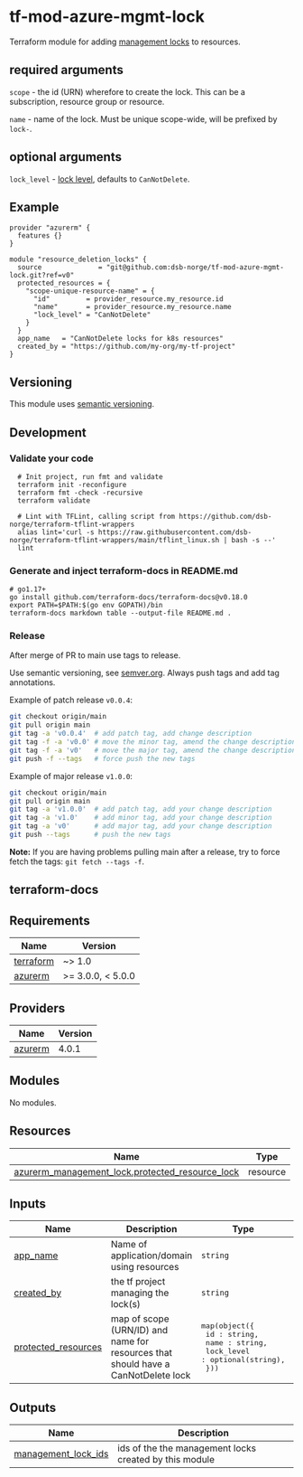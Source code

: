 # tf-mod-azure-mgmt-lock

Terraform module for adding [management locks](https://registry.terraform.io/providers/hashicorp/azurerm/latest/docs/resources/management_lock) to resources.

## required arguments

`scope` - the id (URN) wherefore to create the lock. This can be a subscription, resource group or resource.

`name` - name of the lock. Must be unique scope-wide, will be prefixed by `lock-`.

## optional arguments

`lock_level` - [lock level](https://registry.terraform.io/providers/hashicorp/azurerm/latest/docs/resources/management_lock#lock_level), defaults to `CanNotDelete`.

## Example

```hcl
provider "azurerm" {
  features {}
}

module "resource_deletion_locks" {
  source              = "git@github.com:dsb-norge/tf-mod-azure-mgmt-lock.git?ref=v0"
  protected_resources = {
    "scope-unique-resource-name" = {
      "id"         = provider_resource.my_resource.id
      "name"       = provider_resource.my_resource.name
      "lock_level" = "CanNotDelete"
    }
  }
  app_name   = "CanNotDelete locks for k8s resources"
  created_by = "https://github.com/my-org/my-tf-project"
}
```

## Versioning

This module uses [semantic versioning](https://semver.org).

## Development

### Validate your code

```shell
  # Init project, run fmt and validate
  terraform init -reconfigure
  terraform fmt -check -recursive
  terraform validate

  # Lint with TFLint, calling script from https://github.com/dsb-norge/terraform-tflint-wrappers
  alias lint='curl -s https://raw.githubusercontent.com/dsb-norge/terraform-tflint-wrappers/main/tflint_linux.sh | bash -s --'
  lint
```

### Generate and inject terraform-docs in README.md

```shell
# go1.17+
go install github.com/terraform-docs/terraform-docs@v0.18.0
export PATH=$PATH:$(go env GOPATH)/bin
terraform-docs markdown table --output-file README.md .
```

### Release

After merge of PR to main use tags to release.

Use semantic versioning, see [semver.org](https://semver.org/). Always push tags and add tag annotations.

Example of patch release `v0.0.4`:

```bash
git checkout origin/main
git pull origin main
git tag -a 'v0.0.4'  # add patch tag, add change description
git tag -f -a 'v0.0' # move the minor tag, amend the change description
git tag -f -a 'v0'   # move the major tag, amend the change description
git push -f --tags   # force push the new tags
```

Example of major release `v1.0.0`:

```bash
git checkout origin/main
git pull origin main
git tag -a 'v1.0.0'  # add patch tag, add your change description
git tag -a 'v1.0'    # add minor tag, add your change description
git tag -a 'v0'      # add major tag, add your change description
git push --tags      # push the new tags
```

**Note:** If you are having problems pulling main after a release, try to force fetch the tags: `git fetch --tags -f`.

## terraform-docs


<!-- BEGIN_TF_DOCS -->
## Requirements

| Name | Version |
|------|---------|
| <a name="requirement_terraform"></a> [terraform](#requirement\_terraform) | ~> 1.0 |
| <a name="requirement_azurerm"></a> [azurerm](#requirement\_azurerm) | >= 3.0.0, < 5.0.0 |

## Providers

| Name | Version |
|------|---------|
| <a name="provider_azurerm"></a> [azurerm](#provider\_azurerm) | 4.0.1 |

## Modules

No modules.

## Resources

| Name | Type |
|------|------|
| [azurerm_management_lock.protected_resource_lock](https://registry.terraform.io/providers/hashicorp/azurerm/latest/docs/resources/management_lock) | resource |

## Inputs

| Name | Description | Type | Default | Required |
|------|-------------|------|---------|:--------:|
| <a name="input_app_name"></a> [app\_name](#input\_app\_name) | Name of application/domain using resources | `string` | n/a | yes |
| <a name="input_created_by"></a> [created\_by](#input\_created\_by) | the tf project managing the lock(s) | `string` | n/a | yes |
| <a name="input_protected_resources"></a> [protected\_resources](#input\_protected\_resources) | map of scope (URN/ID) and name for resources that should have a CanNotDelete lock | <pre>map(object({<br>    id : string,<br>    name : string,<br>    lock_level : optional(string),<br>  }))</pre> | n/a | yes |

## Outputs

| Name | Description |
|------|-------------|
| <a name="output_management_lock_ids"></a> [management\_lock\_ids](#output\_management\_lock\_ids) | ids of the the management locks created by this module |
<!-- END_TF_DOCS -->
